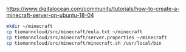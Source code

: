 https://www.digitalocean.com/community/tutorials/how-to-create-a-minecraft-server-on-ubuntu-18-04


```bash
mkdir ~/minecraft
cp tiemanncloud/src/minecraft/eula.txt ~/minecraft
cp tiemanncloud/src/minecraft/server.properties ~/minecraft
cp tiemanncloud/src/minecraft/minecraft.sh /usr/local/bin
```